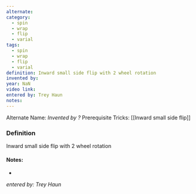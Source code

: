 ```yaml
---
alternate: 
category:
  - spin
  - wrap
  - flip
  - varial
tags:
  - spin
  - wrap
  - flip
  - varial
definition: Inward small side flip with 2 wheel rotation
invented by: 
year: NaN
video link: 
entered by: Trey Haun
notes: 
---
```

Alternate Name: 
*Invented by ?*
Prerequisite Tricks: [[Inward small side flip]]

### Definition
Inward small side flip with 2 wheel rotation


#### Notes:
- 
*entered by: Trey Haun*
